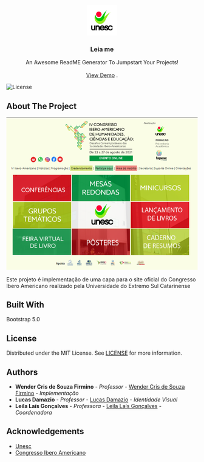 <br/>
<p align="center">
  <a href="https://github.com/ibero-unesc/ibero-unesc.github.io">
    <img src="imgs/unesc_LOGO.png" alt="Logo" width="80" height="80">
  </a>

  <h3 align="center">Leia me</h3>

  <p align="center">
    An Awesome ReadME Generator To Jumpstart Your Projects!
    <br/>
    <br/>
    <a href="https://github.com/ibero-unesc/ibero-unesc.github.io">View Demo</a>
    .
  </p>
</p>

![License](https://img.shields.io/github/license/ibero-unesc/ibero-unesc.github.io) 

## About The Project

![Screen Shot](imgs/screenshot.png)

Este projeto é implementação de uma capa para o site oficial do Congresso Ibero Americano realizado pela Universidade do Extremo Sul Catarinense

## Built With

Bootstrap 5.0


## License

Distributed under the MIT License. See [LICENSE](https://github.com/ibero-unesc/ibero-unesc.github.io/blob/main/LICENSE.md) for more information.

## Authors

* **Wender Cris de Souza Firmino** - *Professor* - [Wender Cris de Souza Firmino](https://github.com/wender-firmino) - *Implementação*
* **Lucas Damazio** - *Professor* - [Lucas Damazio]() - *Identidade Visual*
* **Leila Laís Gonçalves** - *Professora* - [Leila Laís Gonçalves]() - *Coordenadora*

## Acknowledgements

* [Unesc](https://unesc.net)
* [Congresso Ibero Americano](http://www.unesc.net/portal/iv-congresso-ibero-americano-novo)

